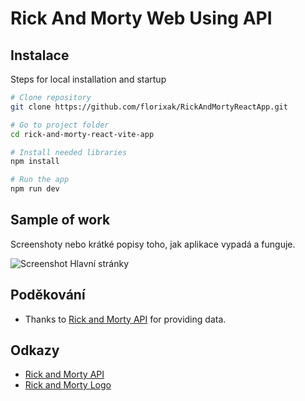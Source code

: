 # Rick And Morty Web Using API

## Instalace
Steps for local installation and startup

```bash
# Clone repository
git clone https://github.com/florixak/RickAndMortyReactApp.git

# Go to project folder
cd rick-and-morty-react-vite-app

# Install needed libraries
npm install

# Run the app
npm run dev
```

## Sample of work
Screenshoty nebo krátké popisy toho, jak aplikace vypadá a funguje.

![Screenshot Hlavní stránky](link-na-screenshot)

## Poděkování
- Thanks to [Rick and Morty API](https://rickandmortyapi.com/) for providing data.

## Odkazy
- [Rick and Morty API](https://rickandmortyapi.com/)
- [Rick and Morty Logo](ODKAZ)